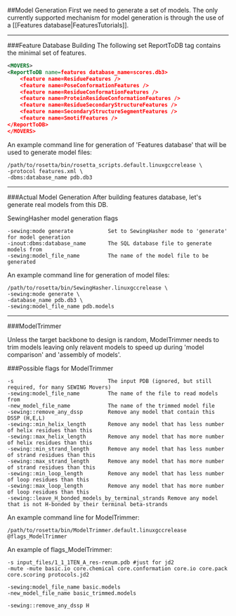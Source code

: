 ##Model Generation
First we need to generate a set of models. The only currently supported mechanism for model generation is through the use of a [[Features database|FeaturesTutorials]]. 

----------------------

###Feature Database Building
The following set ReportToDB tag contains the minimal set of features.

```xml
<MOVERS>
<ReportToDB name=features database_name=scores.db3>
    <feature name=ResidueFeatures />
    <feature name=PoseConformationFeatures />
    <feature name=ResidueConformationFeatures />
    <feature name=ProteinResidueConformationFeatures />
    <feature name=ResidueSecondaryStructureFeatures />
    <feature name=SecondaryStructureSegmentFeatures />
    <feature name=SmotifFeatures />
</ReportToDB>
</MOVERS>
```

An example command line for generation of 'Features database' that will be used to generate model files:
```
/path/to/rosetta/bin/rosetta_scripts.default.linuxgccrelease \
-protocol features.xml \
-dbms:database_name pdb.db3 
```

----------------------

###Actual Model Generation
After building features database, let's generate real models from this DB.

SewingHasher model generation flags
```
-sewing:mode generate           Set to SewingHasher mode to 'generate' for model generation
-inout:dbms:database_name       The SQL database file to generate models from
-sewing:model_file_name         The name of the model file to be generated
```

An example command line for generation of model files:
```
/path/to/rosetta/bin/SewingHasher.linuxgccrelease \
-sewing:mode generate \
-database_name pdb.db3 \
-sewing:model_file_name pdb.models
```


----------------------

###ModelTrimmer

Unless the target backbone to design is random, ModelTrimmer needs to trim models leaving only relavent models to speed up during 'model comparison' and 'assembly of models'.

###Possible flags for ModelTrimmer
```
-s                              The input PDB (ignored, but still required, for many SEWING Movers)
-sewing:model_file_name         The name of the file to read models from
-new_model_file_name            The name of the trimmed model file
-sewing::remove_any_dssp        Remove any model that contain this DSSP (H,E,L)
-sewing::min_helix_length       Remove any model that has less number of helix residues than this
-sewing::max_helix_length       Remove any model that has more number of helix residues than this
-sewing::min_strand_length      Remove any model that has less number of strand residues than this
-sewing::max_strand_length      Remove any model that has more number of strand residues than this
-sewing::min_loop_length        Remove any model that has less number of loop residues than this
-sewing::max_loop_length        Remove any model that has more number of loop residues than this
-sewing::leave_H_bonded_models_by_terminal_strands Remove any model that is not H-bonded by their terminal beta-strands
```

An example command line for ModelTrimmer:
```
/path/to/rosetta/bin/ModelTrimmer.default.linuxgccrelease @flags_ModelTrimmer
```

An example of flags_ModelTrimmer:
```
-s input_files/1_1_1TEN_A_res-renum.pdb #just for jd2
-mute -mute basic.io core.chemical core.conformation core.io core.pack core.scoring protocols.jd2

-sewing:model_file_name basic.models
-new_model_file_name basic_trimmed.models

-sewing::remove_any_dssp H
```
